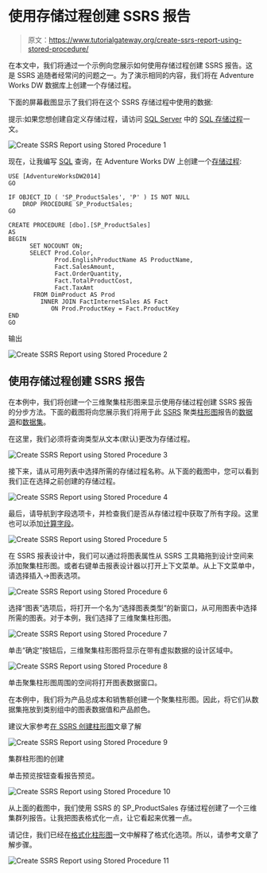 # 使用存储过程创建 SSRS 报告

> 原文：<https://www.tutorialgateway.org/create-ssrs-report-using-stored-procedure/>

在本文中，我们将通过一个示例向您展示如何使用存储过程创建 SSRS 报告。这是 SSRS 追随者经常问的问题之一。为了演示相同的内容，我们将在 Adventure Works DW 数据库上创建一个存储过程。

下面的屏幕截图显示了我们将在这个 SSRS 存储过程中使用的数据:

提示:如果您想创建自定义存储过程，请访问 [SQL Server](https://www.tutorialgateway.org/sql/) 中的 [SQL 存储过程](https://www.tutorialgateway.org/select-stored-procedure-in-sql-server/)一文。

![Create SSRS Report using Stored Procedure 1](img/cddb37c4de55474c4c64c6a6f26cbd1f.png)

现在，让我编写 [SQL](https://www.tutorialgateway.org/sql/) 查询，在 Adventure Works DW 上创建一个[存储过程](https://www.tutorialgateway.org/select-stored-procedure-in-sql-server/):

```
USE [AdventureWorksDW2014]
GO

IF OBJECT_ID ( 'SP_ProductSales', 'P' ) IS NOT NULL   
    DROP PROCEDURE SP_ProductSales;  
GO

CREATE PROCEDURE [dbo].[SP_ProductSales]
AS
BEGIN
      SET NOCOUNT ON;
	  SELECT Prod.Color, 
             Prod.EnglishProductName AS ProductName, 
             Fact.SalesAmount,
	         Fact.OrderQuantity, 
             Fact.TotalProductCost, 
             Fact.TaxAmt
       FROM DimProduct AS Prod 
         INNER JOIN FactInternetSales AS Fact 
            ON Prod.ProductKey = Fact.ProductKey 
END
GO
```

输出

![Create SSRS Report using Stored Procedure 2](img/0f564661c5750ba7d548e41a0541e90a.png)

## 使用存储过程创建 SSRS 报告

在本例中，我们将创建一个三维聚集柱形图来显示使用存储过程创建 SSRS 报告的分步方法。下面的截图将向您展示我们将用于此 [SSRS](https://www.tutorialgateway.org/ssrs/) 聚类[柱形图](https://www.tutorialgateway.org/column-chart-in-ssrs/)报告的[数据源](https://www.tutorialgateway.org/ssrs-shared-data-source/)和[数据集](https://www.tutorialgateway.org/shared-dataset-in-ssrs/)。

在这里，我们必须将查询类型从文本(默认)更改为存储过程。

![Create SSRS Report using Stored Procedure 3](img/b98bb1ba255bfa44053a2f06fd1f1ba7.png)

接下来，请从可用列表中选择所需的存储过程名称。从下面的截图中，您可以看到我们正在选择之前创建的存储过程。

![Create SSRS Report using Stored Procedure 4](img/e18eeb280c3ce3cd165e8a664c0f4908.png)

最后，请导航到字段选项卡，并检查我们是否从存储过程中获取了所有字段。这里也可以添加[计算字段](https://www.tutorialgateway.org/calculated-fields-in-ssrs/)。

![Create SSRS Report using Stored Procedure 5](img/5d6c640a9f011360a33b15f98cddb226.png)

在 SSRS 报表设计中，我们可以通过将图表属性从 SSRS 工具箱拖到设计空间来添加聚集柱形图。或者右键单击报表设计器以打开上下文菜单。从上下文菜单中，请选择插入->图表选项。

![Create SSRS Report using Stored Procedure 6](img/91a25af27d548db393523fce93c03b87.png)

选择“图表”选项后，将打开一个名为“选择图表类型”的新窗口，从可用图表中选择所需的图表。对于本例，我们选择了三维聚集柱形图。

![Create SSRS Report using Stored Procedure 7](img/71e540f7ac5dd42b7946cf43912abcbc.png)

单击“确定”按钮后，三维聚集柱形图将显示在带有虚拟数据的设计区域中。

![Create SSRS Report using Stored Procedure 8](img/208d8914c8c5938bca053f710dc39e7b.png)

单击聚集柱形图周围的空间将打开图表数据窗口。

在本例中，我们将为产品总成本和销售额创建一个聚集柱形图。因此，将它们从数据集拖放到类别组中的图表数据值和产品颜色。

建议大家参考[在 SSRS 创建柱形图](https://www.tutorialgateway.org/column-chart-in-ssrs/)文章了解

![Create SSRS Report using Stored Procedure 9](img/48358948d0f783803602bae21322d57f.png)

集群柱形图的创建

单击预览按钮查看报告预览。

![Create SSRS Report using Stored Procedure 10](img/fbe2987f8bead8134fa75dae5b0a3ff2.png)

从上面的截图中，我们使用 SSRS 的 SP_ProductSales 存储过程创建了一个三维集群列报告。让我把图表格式化一点，让它看起来优雅一点。

请记住，我们已经在[格式化柱形图](https://www.tutorialgateway.org/formatting-column-chart-in-ssrs/)一文中解释了格式化选项。所以，请参考文章了解步骤。

![Create SSRS Report using Stored Procedure 11](img/969a576035b9a79399f8ec4d84bac96b.png)